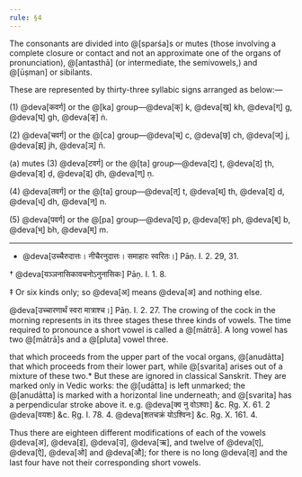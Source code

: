 ```yaml
---
rule: §4
---
```


The consonants are divided into @[sparśa]s or mutes (those involving a complete closure or contact and not an approximate one of the organs of pronunciation), @[antasthā] (or intermediate, the semivowels,) and @[ūṣman] or sibilants.

These are represented by thirty-three syllabic signs arranged as below:—

(1) @deva[कवर्ग] or the @[ka] group—@deva[क्] k, @deva[ख्] kh, @deva[ग्] g, @deva[घ्] gh, @deva[ङ्] ṅ.

(2) @deva[चवर्ग] or the @[ca] group—@deva[च्] c, @deva[छ्] ch, @deva[ज्] j, @deva[झ्] jh, @deva[ञ्] ñ.

(a) mutes (3) @deva[टवर्ग] or the @[ṭa] group—@deva[ट्] ṭ, @deva[ठ्] ṭh, @deva[ड्] ḍ, @deva[ढ्] ḍh, @deva[ण्] ṇ.

(4) @deva[तवर्ग] or the @[ta] group—@deva[त्] t, @deva[थ्] th, @deva[द्] d, @deva[ध्] dh, @deva[न्] n.

(5) @deva[पवर्ग] or the @[pa] group—@deva[प्] p, @deva[फ्] ph, @deva[ब्] b, @deva[भ्] bh, @deva[म्] m.

---

* @deva[उच्चैरुदात्तः। नीचैरनुदात्तः। समाहारः स्वरितः।] Pāṇ. I. 2. 29, 31.

† @deva[यञ्ञनासिकावचनोऽनुनासिकः] Pāṇ. I. 1. 8.

‡ Or six kinds only; so @deva[अ] means @deva[अ] and nothing else.

@deva[उच्चारणार्थं स्वरा मात्राश्च।] Pāṇ. I. 2. 27. The crowing of the cock in the morning represents in its three stages these three kinds of vowels. The time required to pronounce a short vowel is called a @[mātrā]. A long vowel has two @[mātrā]s and a @[pluta] vowel three.

that which proceeds from the upper part of the vocal organs, @[anudātta] that which proceeds from their lower part, while @[svarita] arises out of a mixture of these two.* But these are ignored in classical Sanskrit. They are marked only in Vedic works: the @[udātta] is left unmarked; the @[anudātta] is marked with a horizontal line underneath; and @[svarita] has a perpendicular stroke above it. e.g. @deva[क्व नु वोऽश्वाः] &c. Ṛg. X. 61. 2 @deva[वयशः] &c. Ṛg. I. 78. 4. @deva[शतचक्रं योऽश्विनः] &c. Ṛg. X. 161. 4.

Thus there are eighteen different modifications of each of the vowels @deva[अ], @deva[इ], @deva[उ], @deva[ऋ], and twelve of @deva[ए], @deva[ऐ], @deva[ओ] and @deva[औ]; for there is no long @deva[लृ] and the last four have not their corresponding short vowels.